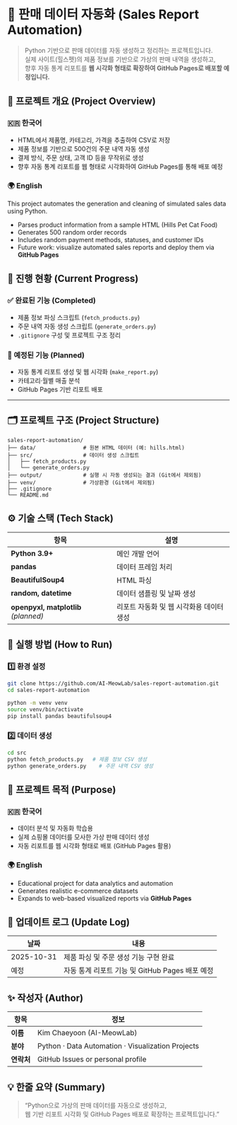 # 🛒 판매 데이터 자동화 (Sales Report Automation)

> Python 기반으로 판매 데이터를 자동 생성하고 정리하는 프로젝트입니다.  
> 실제 사이트(힐스펫)의 제품 정보를 기반으로 가상의 판매 내역을 생성하고,  
> 향후 자동 통계 리포트를 **웹 시각화 형태로 확장하여 GitHub Pages로 배포할 예정입니다.**


## 📘 프로젝트 개요 (Project Overview)

### 🇰🇷 한국어
- HTML에서 제품명, 카테고리, 가격을 추출하여 CSV로 저장  
- 제품 정보를 기반으로 500건의 주문 내역 자동 생성  
- 결제 방식, 주문 상태, 고객 ID 등을 무작위로 생성  
- 향후 자동 통계 리포트를 웹 형태로 시각화하여 GitHub Pages를 통해 배포 예정  

### 🌍 English
This project automates the generation and cleaning of simulated sales data using Python.  
- Parses product information from a sample HTML (Hills Pet Cat Food)  
- Generates 500 random order records  
- Includes random payment methods, statuses, and customer IDs  
- Future work: visualize automated sales reports and deploy them via **GitHub Pages**


## 🧩 진행 현황 (Current Progress)

### ✅ 완료된 기능 (Completed)
- 제품 정보 파싱 스크립트 (`fetch_products.py`)
- 주문 내역 자동 생성 스크립트 (`generate_orders.py`)
- `.gitignore` 구성 및 프로젝트 구조 정리

### 🚧 예정된 기능 (Planned)
- 자동 통계 리포트 생성 및 웹 시각화 (`make_report.py`)
- 카테고리·월별 매출 분석
- GitHub Pages 기반 리포트 배포

---

## 🗂️ 프로젝트 구조 (Project Structure)

```plaintext
sales-report-automation/
├── data/               # 원본 HTML 데이터 (예: hills.html)
├── src/                # 데이터 생성 스크립트
│   ├── fetch_products.py
│   └── generate_orders.py
├── output/             # 실행 시 자동 생성되는 결과 (Git에서 제외됨)
├── venv/               # 가상환경 (Git에서 제외됨)
├── .gitignore
└── README.md
```

## ⚙️ 기술 스택 (Tech Stack)

| 항목 | 설명 |
|------|------|
| **Python 3.9+** | 메인 개발 언어 |
| **pandas** | 데이터 프레임 처리 |
| **BeautifulSoup4** | HTML 파싱 |
| **random, datetime** | 데이터 샘플링 및 날짜 생성 |
| **openpyxl, matplotlib** *(planned)* | 리포트 자동화 및 웹 시각화용 데이터 생성 |

## 🚀 실행 방법 (How to Run)

### 1️⃣ 환경 설정

```bash
git clone https://github.com/AI-MeowLab/sales-report-automation.git
cd sales-report-automation

python -m venv venv
source venv/bin/activate
pip install pandas beautifulsoup4
```

### 2️⃣ 데이터 생성
```bash
cd src
python fetch_products.py   # 제품 정보 CSV 생성
python generate_orders.py    # 주문 내역 CSV 생성
```

## 🧠 프로젝트 목적 (Purpose)

### 🇰🇷 한국어
- 데이터 분석 및 자동화 학습용  
- 실제 쇼핑몰 데이터를 모사한 가상 판매 데이터 생성  
- 자동 리포트를 웹 시각화 형태로 배포 (GitHub Pages 활용)

### 🌍 English
- Educational project for data analytics and automation  
- Generates realistic e-commerce datasets  
- Expands to web-based visualized reports via **GitHub Pages**


## 📅 업데이트 로그 (Update Log)

| 날짜 | 내용 |
|------|------|
| 2025-10-31 | 제품 파싱 및 주문 생성 기능 구현 완료 |
| 예정 | 자동 통계 리포트 기능 및 GitHub Pages 배포 예정 |


## ✨ 작성자 (Author)

| 항목 | 정보 |
|------|------|
| **이름** | Kim Chaeyoon (AI-MeowLab) |
| **분야** | Python · Data Automation · Visualization Projects |
| **연락처** | GitHub Issues or personal profile |


## 💡 한줄 요약 (Summary)

> “Python으로 가상의 판매 데이터를 자동으로 생성하고,  
> 웹 기반 리포트 시각화 및 GitHub Pages 배포로 확장하는 프로젝트입니다.”